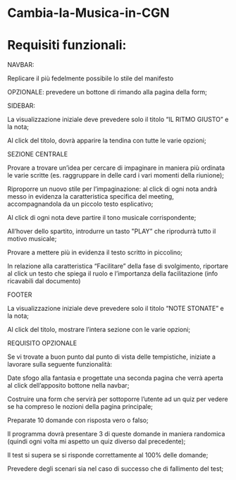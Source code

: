 # Cambia-la-Musica-in-CGN

  # Requisiti funzionali:
  NAVBAR: 

Replicare il più fedelmente possibile lo stile del manifesto 

OPZIONALE: prevedere un bottone di rimando alla pagina della form; 

SIDEBAR: 

La visualizzazione iniziale deve prevedere solo il titolo “IL RITMO GIUSTO” e la nota; 

Al click del titolo, dovrà apparire la tendina con tutte le varie opzioni; 

SEZIONE CENTRALE 

Provare a trovare un’idea per cercare di impaginare in maniera più ordinata le varie scritte (es. raggruppare in delle card i vari momenti della riunione); 

Riproporre un nuovo stile per l’impaginazione: al click di ogni nota andrà messo in evidenza la caratteristica specifica del meeting, accompagnandola da un piccolo testo esplicativo; 

Al click di ogni nota deve partire il tono musicale corrispondente; 

All’hover dello spartito, introdurre un tasto "PLAY” che riprodurrà tutto il motivo musicale; 

Provare a mettere più in evidenza il testo scritto in piccolino; 

In relazione alla caratteristica “Facilitare” della fase di svolgimento, riportare al click un testo che spiega il ruolo e l’importanza della facilitazione (info ricavabili dal documento) 

FOOTER 

La visualizzazione iniziale deve prevedere solo il titolo “NOTE STONATE” e la nota; 

Al click del titolo, mostrare l’intera sezione con le varie opzioni; 

 

REQUISITO OPZIONALE 

Se vi trovate a buon punto dal punto di vista delle tempistiche, iniziate a lavorare sulla seguente funzionalità: 

Date sfogo alla fantasia e progettate una seconda pagina che verrà aperta al click dell’apposito bottone nella navbar; 

Costruire una form che servirà per sottoporre l’utente ad un quiz per vedere se ha compreso le nozioni della pagina principale; 

Preparate 10 domande con risposta vero o falso; 

Il programma dovrà presentare 3 di queste domande in maniera randomica (quindi ogni volta mi aspetto un quiz diverso dal precedente); 

Il test si supera se si risponde correttamente al 100% delle domande; 

Prevedere degli scenari sia nel caso di successo che di fallimento del test; 
